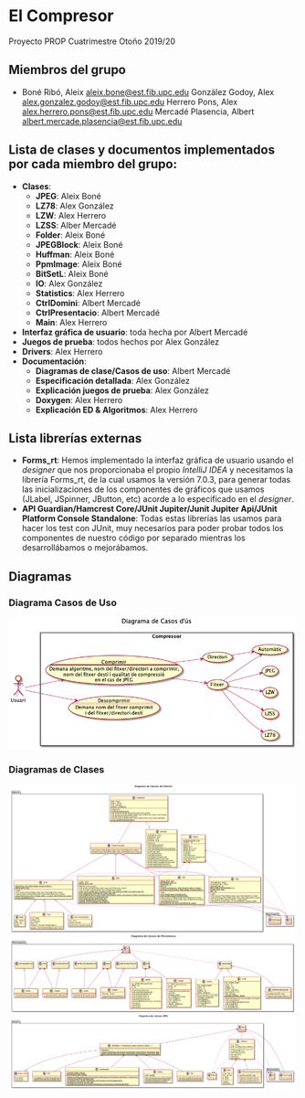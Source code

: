 # El Compresor

Proyecto PROP Cuatrimestre Otoño 2019/20

## Miembros del grupo

- Boné Ribó, Aleix <aleix.bone@est.fib.upc.edu> Gonzàlez Godoy, Alex
  <alex.gonzalez.godoy@est.fib.upc.edu> Herrero Pons, Alex
  <alex.herrero.pons@est.fib.upc.edu> Mercadé Plasencia, Albert
  <albert.mercade.plasencia@est.fib.upc.edu>

## Lista de clases y documentos implementados por cada miembro del grupo:

- **Clases**:
  - **JPEG**: Aleix Boné
  - **LZ78**: Alex González
  - **LZW**: Alex Herrero
  - **LZSS**: Alber Mercadé
  - **Folder**: Aleix Boné
  - **JPEGBlock**: Aleix Boné
  - **Huffman**: Aleix Boné
  - **PpmImage**: Aleix Boné
  - **BitSetL**: Aleix Boné
  - **IO**: Alex González
  - **Statistics**: Alex Herrero
  - **CtrlDomini**: Albert Mercadé
  - **CtrlPresentacio**:  Albert Mercadé
  - **Main**: Alex Herrero
- **Interfaz gráfica de usuario**: toda hecha por Albert Mercadé
- **Juegos de prueba**: todos hechos por Alex González
- **Drivers**: Alex Herrero
- **Documentación**:
  - **Diagramas de clase/Casos de uso**: Albert Mercadé
  - **Especificación detallada**: Alex González
  - **Explicación juegos de prueba**: Alex González
  - **Doxygen**: Alex Herrero
  - **Explicación ED & Algoritmos**: Alex Herrero

## Lista librerías externas

- **Forms_rt**: Hemos implementado la interfaz gráfica de usuario usando el
*designer* que nos proporcionaba el propio *IntelliJ IDEA* y necesitamos la
librería Forms_rt, de la cual usamos la versión 7.0.3, para generar todas las
inicializaciones de los componentes de gráficos que usamos (JLabel, JSpinner,
JButton, etc) acorde a lo especificado en el *designer*.
- **API Guardian/Hamcrest Core/JUnit Jupiter/Junit Jupiter Api/JUnit Platform
Console Standalone**: Todas estas librerías las usamos para hacer los test con
JUnit, muy necesarios para poder probar todos los componentes de nuestro
código por separado mientras los desarrollábamos o mejorábamos.

## Diagramas

### Diagrama Casos de Uso

![Diagrama Casos d'us](doc/UML/CasosUs.png)

### Diagramas de Clases

![Diagrama Classes](doc/UML/DiagramaClasses.png)
![Diagrama Classes IO](doc/UML/DiagramaClasses_IO.png)
![Diagrama Classes JPEG](doc/UML/DiagramaClasses_JPEG.png)
